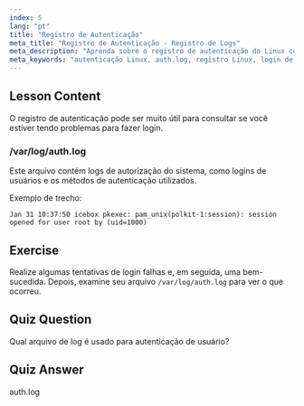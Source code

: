 ```yaml
---
index: 5
lang: "pt"
title: "Registro de Autenticação"
meta_title: "Registro de Autenticação - Registro de Logs"
meta_description: "Aprenda sobre o registro de autenticação do Linux com /var/log/auth.log. Entenda os logins de usuários e solucione problemas de acesso com este guia essencial."
meta_keywords: "autenticação Linux, auth.log, registro Linux, login de usuário, segurança Linux, iniciante, tutorial, guia"
---
```


## Lesson Content

O registro de autenticação pode ser muito útil para consultar se você estiver tendo problemas para fazer login.

### /var/log/auth.log

Este arquivo contém logs de autorização do sistema, como logins de usuários e os métodos de autenticação utilizados.

Exemplo de trecho:

```plaintext
Jan 31 10:37:50 icebox pkexec: pam_unix(polkit-1:session): session opened for user root by (uid=1000)
```

## Exercise

Realize algumas tentativas de login falhas e, em seguida, uma bem-sucedida. Depois, examine seu arquivo `/var/log/auth.log` para ver o que ocorreu.

## Quiz Question

Qual arquivo de log é usado para autenticação de usuário?

## Quiz Answer

auth.log
